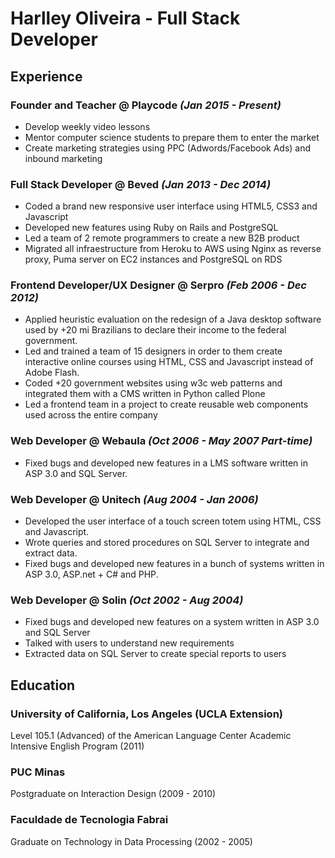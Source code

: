 # Harlley Oliveira - Full Stack Developer
## Experience

### **Founder and Teacher** @ Playcode *(Jan 2015 - Present)*

- Develop weekly video lessons
- Mentor computer science students to prepare them to enter the market
- Create marketing strategies using PPC (Adwords/Facebook Ads) and inbound marketing

### **Full Stack Developer** @ Beved *(Jan 2013 - Dec 2014)*
- Coded a brand new responsive user interface using HTML5, CSS3 and Javascript
- Developed new features using Ruby on Rails and PostgreSQL
- Led a team of 2 remote programmers to create a new B2B product
- Migrated all infraestructure from Heroku to AWS using Nginx as reverse proxy, Puma server on EC2 instances and PostgreSQL on RDS

### **Frontend Developer/UX Designer** @ Serpro *(Feb 2006 - Dec 2012)*
- Applied heuristic evaluation on the redesign of a Java desktop software used by +20 mi Brazilians to declare their income to the federal government.
- Led and trained a team of 15 designers in order to them create interactive online courses using HTML, CSS and Javascript instead of Adobe Flash.
- Coded +20 government websites using w3c web patterns and integrated them with a CMS written in Python called Plone
- Led a frontend team in a project to create reusable web components used across the entire company

### **Web Developer** @ Webaula *(Oct 2006 - May 2007 Part-time)*
- Fixed bugs and developed new features in a LMS software written in ASP 3.0 and SQL Server.

### **Web Developer** @ Unitech *(Aug 2004 - Jan 2006)*
- Developed the user interface of a touch screen totem using HTML, CSS and Javascript.
- Wrote queries and stored procedures on SQL Server to integrate and extract data.
- Fixed bugs and developed new features in a bunch of systems written in ASP 3.0, ASP.net + C# and PHP.

### **Web Developer** @ Solin *(Oct 2002 - Aug 2004)*
- Fixed bugs and developed new features on a system written in ASP 3.0 and SQL Server
- Talked with users to understand new requirements
- Extracted data on SQL Server to create special reports to users

## Education

### University of California, Los Angeles (UCLA Extension)
Level 105.1 (Advanced) of the American Language Center Academic Intensive English Program (2011)

### PUC Minas
Postgraduate on Interaction Design (2009 - 2010)

### Faculdade de Tecnologia Fabrai
Graduate on Technology in Data Processing (2002 - 2005)
